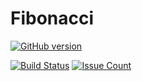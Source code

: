 # Fibonacci


[![GitHub version](https://badge.fury.io/gh/Moondancer83%2FFibonacci.svg)](https://badge.fury.io/gh/Moondancer83%2FFibonacci)

[![Build Status](https://travis-ci.org/Moondancer83/Fibonacci.svg)](https://travis-ci.org/Moondancer83/Fibonacci)
[![Issue Count](https://codeclimate.com/github/Moondancer83/Fibonacci/badges/issue_count.svg)](https://codeclimate.com/github/Moondancer83/Fibonacci)
